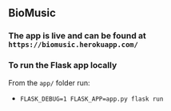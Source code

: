 ## BioMusic

### The app is live and can be found at `https://biomusic.herokuapp.com/`

### To run the Flask app locally
From the `app/` folder run:
* `FLASK_DEBUG=1 FLASK_APP=app.py flask run`
